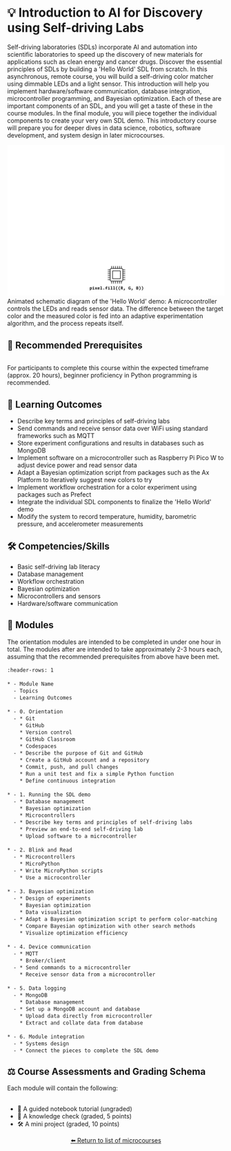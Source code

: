 <!--- This is an auto-generated file. Please do not edit directly. Instead, edit
in course-data.yaml and run the `scripts/generate_overviews.py` file. --->

# 💡 Introduction to AI for Discovery using Self-driving Labs

Self-driving laboratories (SDLs) incorporate AI and automation into scientific laboratories to speed up the discovery of new materials for applications such as clean energy and cancer drugs. Discover the essential principles of SDLs by building a 'Hello World' SDL from scratch. In this asynchronous, remote course, you will build a self-driving color matcher using dimmable LEDs and a light sensor. This introduction will help you implement hardware/software communication, database integration, microcontroller programming, and Bayesian optimization. Each of these are important components of an SDL, and you will get a taste of these in the course modules. In the final module, you will piece together the individual components to create your very own SDL demo. This introductory course will prepare you for deeper dives in data science, robotics, software development, and system design in later microcourses.

![](./images/clslab-light.gif)
Animated schematic diagram of the 'Hello World' demo: A microcontroller controls the LEDs and reads sensor data. The difference between the target color and the measured color is fed into an adaptive experimentation algorithm, and the process repeats itself.

## 🔑 Recommended Prerequisites


```{include} ./hardware-note.md
```

For participants to complete this course within the expected timeframe (approx. 20 hours), beginner proficiency in Python programming is recommended.




## 🎯 Learning Outcomes


- Describe key terms and principles of self-driving labs
- Send commands and receive sensor data over WiFi using standard frameworks such as MQTT
- Store experiment configurations and results in databases such as MongoDB
- Implement software on a microcontroller such as Raspberry Pi Pico W to adjust device power and read sensor data
- Adapt a Bayesian optimization script from packages such as the Ax Platform to iteratively suggest new colors to try
- Implement workflow orchestration for a color experiment using packages such as Prefect
- Integrate the individual SDL components to finalize the 'Hello World' demo
- Modify the system to record temperature, humidity, barometric pressure, and accelerometer measurements

## 🛠️ Competencies/Skills


- Basic self-driving lab literacy
- Database management
- Workflow orchestration
- Bayesian optimization
- Microcontrollers and sensors
- Hardware/software communication

## 🧩 Modules

The orientation modules are intended to be completed in under one hour in total. The modules after are intended to take approximately 2-3 hours each, assuming that the recommended prerequisites from above have been met.

```{list-table}
:header-rows: 1

* - Module Name
  - Topics
  - Learning Outcomes

* - 0. Orientation
  - * Git
    * GitHub
    * Version control
    * GitHub Classroom
    * Codespaces
  - * Describe the purpose of Git and GitHub
    * Create a GitHub account and a repository
    * Commit, push, and pull changes
    * Run a unit test and fix a simple Python function
    * Define continuous integration

* - 1. Running the SDL demo
  - * Database management
    * Bayesian optimization
    * Microcontrollers
  - * Describe key terms and principles of self-driving labs
    * Preview an end-to-end self-driving lab
    * Upload software to a microcontroller

* - 2. Blink and Read
  - * Microcontrollers
    * MicroPython
  - * Write MicroPython scripts
    * Use a microcontroller

* - 3. Bayesian optimization
  - * Design of experiments
    * Bayesian optimization
    * Data visualization
  - * Adapt a Bayesian optimization script to perform color-matching
    * Compare Bayesian optimization with other search methods
    * Visualize optimization efficiency

* - 4. Device communication
  - * MQTT
    * Broker/client
  - * Send commands to a microcontroller
    * Receive sensor data from a microcontroller

* - 5. Data logging
  - * MongoDB
    * Database management
  - * Set up a MongoDB account and database
    * Upload data directly from microcontroller
    * Extract and collate data from database

* - 6. Module integration
  - * Systems design
  - * Connect the pieces to complete the SDL demo

```

## ⚖️ Course Assessments and Grading Schema

Each module will contain the following:<br><br><ul><li>🧭 A guided notebook tutorial (ungraded)</li><li>📓 A knowledge check (graded, 5 points)</li><li>🛠️ A mini project (graded, 10 points)</li></ul>

<div align="center">

[⬅️ Return to list of microcourses](../../index.md#microcourses)

</div>
